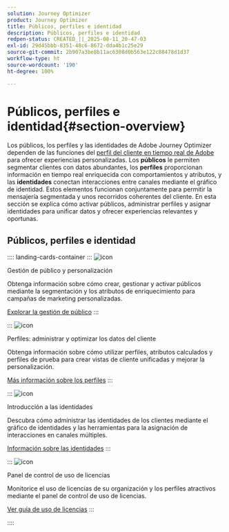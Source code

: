 ```yaml
---
solution: Journey Optimizer
product: Journey Optimizer
title: Públicos, perfiles e identidad
description: Públicos, perfiles e identidad
redpen-status: CREATED_||_2025-08-11_20-47-03
exl-id: 29d45bbb-8351-48c6-8672-dda4b1c25e29
source-git-commit: 2b907a3be8b11ac6308d0b563e122c88478d1d37
workflow-type: ht
source-wordcount: '190'
ht-degree: 100%

---
```


# Públicos, perfiles e identidad{#section-overview}

Los públicos, los perfiles y las identidades de Adobe Journey Optimizer dependen de las funciones del [perfil del cliente en tiempo real de Adobe](https://experienceleague.adobe.com/es/docs/experience-platform/profile/home) para ofrecer experiencias personalizadas. Los **públicos** le permiten segmentar clientes con datos abundantes, los **perfiles** proporcionan información en tiempo real enriquecida con comportamientos y atributos, y las **identidades** conectan interacciones entre canales mediante el gráfico de identidad. Estos elementos funcionan conjuntamente para permitir la mensajería segmentada y unos recorridos coherentes del cliente. En esta sección se explica cómo activar públicos, administrar perfiles y asignar identidades para unificar datos y ofrecer experiencias relevantes y oportunas.

## Públicos, perfiles e identidad

:::: landing-cards-container
:::
![icon](https://cdn.experienceleague.adobe.com/icons/bullseye.svg?lang=es)

Gestión de público y personalización

Obtenga información sobre cómo crear, gestionar y activar públicos mediante la segmentación y los atributos de enriquecimiento para campañas de marketing personalizadas.

[Explorar la gestión de público](audiences-landing-page.md)
:::

:::
![icon](https://cdn.experienceleague.adobe.com/icons/user-circle.svg?lang=es)

Perfiles: administrar y optimizar los datos del cliente

Obtenga información sobre cómo utilizar perfiles, atributos calculados y perfiles de prueba para crear vistas de cliente unificadas y mejorar la personalización.

[Más información sobre los perfiles](profiles-landing-page.md)
:::

:::
![icon](https://cdn.experienceleague.adobe.com/icons/fingerprint.svg?lang=es)

Introducción a las identidades

Descubra cómo administrar las identidades de los clientes mediante el gráfico de identidades y las herramientas para la asignación de interacciones en canales múltiples.

[Información sobre las identidades](../using/audience/get-started-identity.md)
:::

:::
![icon](https://cdn.experienceleague.adobe.com/icons/chart-line.svg?lang=es)

Panel de control de uso de licencias

Monitorice el uso de licencias de su organización y los perfiles atractivos mediante el panel de control de uso de licencias.

[Ver guía de uso de licencias](../using/audience/license-usage.md)
:::

::::
